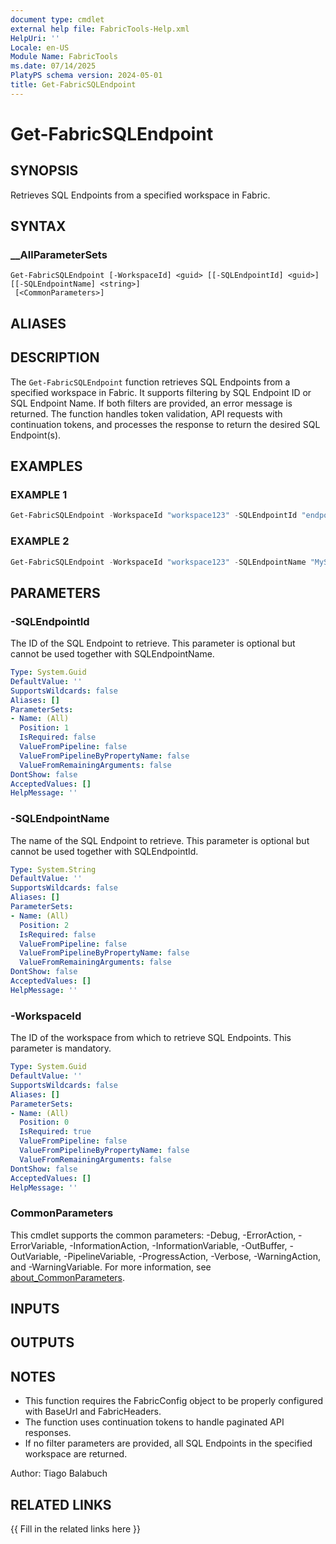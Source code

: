 ```yaml
---
document type: cmdlet
external help file: FabricTools-Help.xml
HelpUri: ''
Locale: en-US
Module Name: FabricTools
ms.date: 07/14/2025
PlatyPS schema version: 2024-05-01
title: Get-FabricSQLEndpoint
---
```


# Get-FabricSQLEndpoint

## SYNOPSIS

Retrieves SQL Endpoints from a specified workspace in Fabric.

## SYNTAX

### __AllParameterSets

```
Get-FabricSQLEndpoint [-WorkspaceId] <guid> [[-SQLEndpointId] <guid>] [[-SQLEndpointName] <string>]
 [<CommonParameters>]
```

## ALIASES

## DESCRIPTION

The `Get-FabricSQLEndpoint` function retrieves SQL Endpoints from a specified workspace in Fabric.
It supports filtering by SQL Endpoint ID or SQL Endpoint Name.
If both filters are provided,
an error message is returned.
The function handles token validation, API requests with continuation
tokens, and processes the response to return the desired SQL Endpoint(s).

## EXAMPLES

### EXAMPLE 1

```powershell
Get-FabricSQLEndpoint -WorkspaceId "workspace123" -SQLEndpointId "endpoint456"
```

### EXAMPLE 2

```powershell
Get-FabricSQLEndpoint -WorkspaceId "workspace123" -SQLEndpointName "MySQLEndpoint"
```

## PARAMETERS

### -SQLEndpointId

The ID of the SQL Endpoint to retrieve.
This parameter is optional but cannot be used together with SQLEndpointName.

```yaml
Type: System.Guid
DefaultValue: ''
SupportsWildcards: false
Aliases: []
ParameterSets:
- Name: (All)
  Position: 1
  IsRequired: false
  ValueFromPipeline: false
  ValueFromPipelineByPropertyName: false
  ValueFromRemainingArguments: false
DontShow: false
AcceptedValues: []
HelpMessage: ''
```

### -SQLEndpointName

The name of the SQL Endpoint to retrieve.
This parameter is optional but cannot be used together with SQLEndpointId.

```yaml
Type: System.String
DefaultValue: ''
SupportsWildcards: false
Aliases: []
ParameterSets:
- Name: (All)
  Position: 2
  IsRequired: false
  ValueFromPipeline: false
  ValueFromPipelineByPropertyName: false
  ValueFromRemainingArguments: false
DontShow: false
AcceptedValues: []
HelpMessage: ''
```

### -WorkspaceId

The ID of the workspace from which to retrieve SQL Endpoints.
This parameter is mandatory.

```yaml
Type: System.Guid
DefaultValue: ''
SupportsWildcards: false
Aliases: []
ParameterSets:
- Name: (All)
  Position: 0
  IsRequired: true
  ValueFromPipeline: false
  ValueFromPipelineByPropertyName: false
  ValueFromRemainingArguments: false
DontShow: false
AcceptedValues: []
HelpMessage: ''
```

### CommonParameters

This cmdlet supports the common parameters: -Debug, -ErrorAction, -ErrorVariable,
-InformationAction, -InformationVariable, -OutBuffer, -OutVariable, -PipelineVariable,
-ProgressAction, -Verbose, -WarningAction, and -WarningVariable. For more information, see
[about_CommonParameters](https://go.microsoft.com/fwlink/?LinkID=113216).

## INPUTS

## OUTPUTS

## NOTES

- This function requires the FabricConfig object to be properly configured with BaseUrl and FabricHeaders.
- The function uses continuation tokens to handle paginated API responses.
- If no filter parameters are provided, all SQL Endpoints in the specified workspace are returned.

Author: Tiago Balabuch

## RELATED LINKS

{{ Fill in the related links here }}

